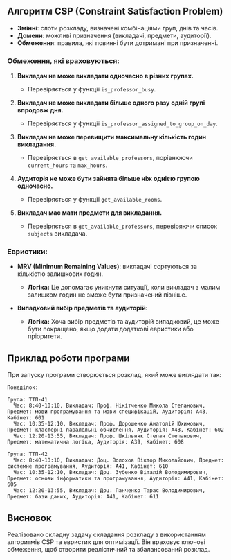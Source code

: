 ## **Алгоритм CSP (Constraint Satisfaction Problem)**



- **Змінні**: слоти розкладу, визначені комбінаціями груп, днів та часів.
- **Домени**: можливі призначення (викладачі, предмети, аудиторії).
- **Обмеження**: правила, які повинні бути дотримані при призначенні.

### **Обмеження, які враховуються:**

1. **Викладач не може викладати одночасно в різних групах.**

   - Перевіряється у функції `is_professor_busy`.

2. **Викладач не може викладати більше одного разу одній групі впродовж дня.**

   - Перевіряється у функції `is_professor_assigned_to_group_on_day`.

3. **Викладач не може перевищити максимальну кількість годин викладання.**

   - Перевіряється в `get_available_professors`, порівнюючи `current_hours` та `max_hours`.

4. **Аудиторія не може бути зайнята більше ніж однією групою одночасно.**

   - Перевіряється у функції `get_available_rooms`.

5. **Викладач має мати предмети для викладання.**

   - Перевіряється в `get_available_professors`, перевіряючи список `subjects` викладача.

### **Евристики:**

- **MRV (Minimum Remaining Values)**: викладачі сортуються за кількістю залишкових годин.

  - **Логіка:** Це допомагає уникнути ситуації, коли викладач з малим залишком годин не зможе бути призначений пізніше.

- **Випадковий вибір предметів та аудиторій:**

  - **Логіка:** Хоча вибір предметів та аудиторій випадковий, це може бути покращено, якщо додати додаткові евристики або пріоритети.


## **Приклад роботи програми**

При запуску програми створюється розклад, який може виглядати так:

```
Понеділок:

Група: ТТП-41
  Час: 8:40-10:10, Викладач: Проф. Нікітченко Микола Степанович, Предмет: мови програмування та мови специфікацій, Аудиторія: А43, Кабінет: 601
  Час: 10:35-12:10, Викладач: Проф. Дорошенко Анатолій Юхимович, Предмет: кластерні паралельні обчислення, Аудиторія: А43, Кабінет: 602
  Час: 12:20-13:55, Викладач: Проф. Шкільняк Степан Степанович, Предмет: математична логіка, Аудиторія: А39, Кабінет: 608

Група: ТТП-42
  Час: 8:40-10:10, Викладач: Доц. Волохов Віктор Миколайович, Предмет: системне програмування, Аудиторія: А41, Кабінет: 610
  Час: 10:35-12:10, Викладач: Доц. Зубенко Віталій Володимирович, Предмет: основи інформатики та програмування, Аудиторія: А41, Кабінет: 605
  Час: 12:20-13:55, Викладач: Доц. Панченко Тарас Володимирович, Предмет: бази даних, Аудиторія: А41, Кабінет: 611
```


## **Висновок**

 Реалізовано складну задачу складання розкладу з використанням алгоритмів CSP та евристик для оптимізації. Він враховує ключові обмеження, щоб створити реалістичний та збалансований розклад.